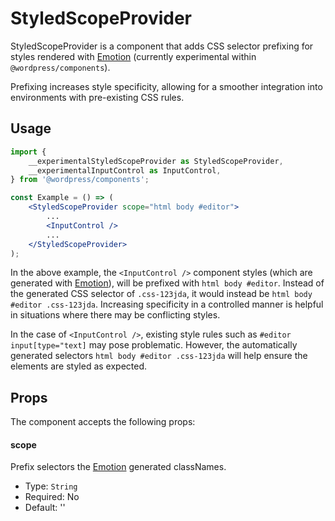 # StyledScopeProvider

StyledScopeProvider is a component that adds CSS selector prefixing for styles rendered with [Emotion](https://github.com/emotion-js/emotion) (currently experimental within `@wordpress/components`).

Prefixing increases style specificity, allowing for a smoother integration into environments with pre-existing CSS rules.

## Usage

```jsx
import {
	__experimentalStyledScopeProvider as StyledScopeProvider,
	__experimentalInputControl as InputControl,
} from '@wordpress/components';

const Example = () => (
	<StyledScopeProvider scope="html body #editor">
		...
		<InputControl />
		...
	</StyledScopeProvider>
);
```

In the above example, the `<InputControl />` component styles (which are generated with [Emotion](https://github.com/emotion-js/emotion)), will be prefixed with `html body #editor`.
Instead of the generated CSS selector of `.css-123jda`, it would instead be `html body #editor .css-123jda`. Increasing specificity in a controlled manner is helpful in situations where there may be conflicting styles.

In the case of `<InputControl />`, existing style rules such as `#editor input[type="text]` may pose problematic. However, the automatically generated selectors `html body #editor .css-123jda` will help ensure the elements are styled as expected.

## Props

The component accepts the following props:

#### scope

Prefix selectors the [Emotion](https://github.com/emotion-js/emotion) generated classNames.

-   Type: `String`
-   Required: No
-   Default: ''
